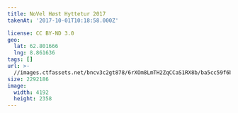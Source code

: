 ```yaml
---
title: NoVel Høst Hyttetur 2017
takenAt: '2017-10-01T10:18:58.000Z'

license: CC BY-ND 3.0
geo:
  lat: 62.801666
  lng: 8.861636
tags: []
url: >-
  //images.ctfassets.net/bncv3c2gt878/6rXOm8LmTH2ZqCCaS1RX8b/ba5cc59f6bd5bb03c415c12d66d509f8/novel-hst-hyttetur-2017_36727358324_o
size: 2292186
image:
  width: 4192
  height: 2358
---
```

